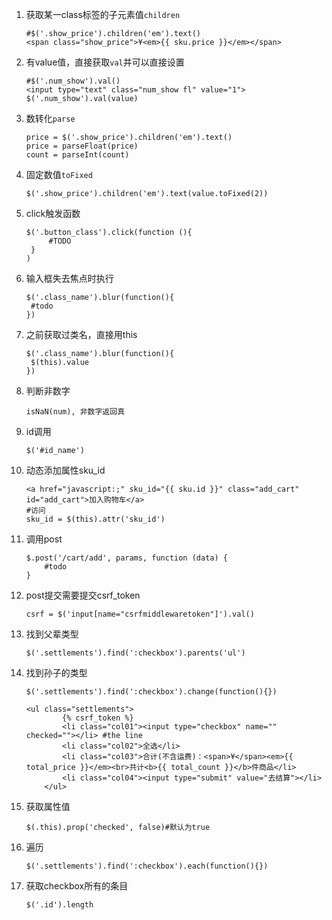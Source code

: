 1. 获取某一class标签的子元素值`children`

   ```
   #$('.show_price').children('em').text()
   <span class="show_price">¥<em>{{ sku.price }}</em></span>
   ```

2. 有value值，直接获取`val`并可以直接设置

   ```
   #$('.num_show').val()
   <input type="text" class="num_show fl" value="1">
   $('.num_show').val(value)
   ```

3. 数转化`parse`

   ```
   price = $('.show_price').children('em').text()
   price = parseFloat(price)
   count = parseInt(count)
   ```

4. 固定数值`toFixed`

   ```
   $('.show_price').children('em').text(value.toFixed(2))
   ```

5. click触发函数

   ```
   $('.button_class').click(function (){
   	    #TODO
   	}
   )
   ```

6. 输入框失去焦点时执行

   ```
   $('.class_name').blur(function(){
   	#todo
   })
   ```

7. 之前获取过类名，直接用this

   ```
   $('.class_name').blur(function(){
   	$(this).value
   })
   ```

8. 判断非数字

   ```
   isNaN(num), 非数字返回真
   ```

9. id调用

   ```
   $('#id_name')
   ```

10. 动态添加属性sku_id

    ```
    <a href="javascript:;" sku_id="{{ sku.id }}" class="add_cart" id="add_cart">加入购物车</a>
    #访问
    sku_id = $(this).attr('sku_id')
    ```

11. 调用post

    ```
    $.post('/cart/add', params, function (data) {
    	#todo
    }
    ```

12. post提交需要提交csrf_token

    ```
    csrf = $('input[name="csrfmiddlewaretoken"]').val()
    ```

13. 找到父辈类型

    ```
    $('.settlements').find(':checkbox').parents('ul')
    ```

14. 找到孙子的类型

    ```
    $('.settlements').find(':checkbox').change(function(){})
    
    <ul class="settlements">
            {% csrf_token %}
    		<li class="col01"><input type="checkbox" name="" checked=""></li> #the line
    		<li class="col02">全选</li>
    		<li class="col03">合计(不含运费)：<span>¥</span><em>{{ total_price }}</em><br>共计<b>{{ total_count }}</b>件商品</li>
    		<li class="col04"><input type="submit" value="去结算"></li>
    	</ul>
    ```

15. 获取属性值

    ```
    $(.this).prop('checked', false)#默认为true
    ```

16. 遍历

    ```
    $('.settlements').find(':checkbox').each(function(){})
    ```

17. 获取checkbox所有的条目

    ```
    $('.id').length
    ```

    